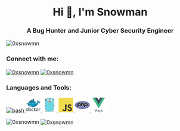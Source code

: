<h1 align="center">Hi 👋, I'm Snowman</h1>
<h3 align="center">A Bug Hunter and Junior Cyber Security Engineer</h3>

<p align="left"> <img src="https://komarev.com/ghpvc/?username=0xsnowmn&label=Profile%20views&color=0e75b6&style=flat" alt="0xsnowmn" /> </p>

<h3 align="left">Connect with me:</h3>
<p align="left">
<a href="https://twitter.com/0xsnowmn" target="blank"><img align="center" src="https://raw.githubusercontent.com/rahuldkjain/github-profile-readme-generator/master/src/images/icons/Social/twitter.svg" alt="0xsnowmn" height="30" width="40" /></a>
<a href="https://medium.com/0xsnowmn" target="blank"><img align="center" src="https://raw.githubusercontent.com/rahuldkjain/github-profile-readme-generator/master/src/images/icons/Social/medium.svg" alt="0xsnowmn" height="30" width="40" /></a>
</p>

<h3 align="left">Languages and Tools:</h3>
<p align="left"> <a href="https://www.gnu.org/software/bash/" target="_blank" rel="noreferrer"> <img src="https://www.vectorlogo.zone/logos/gnu_bash/gnu_bash-icon.svg" alt="bash" width="40" height="40"/> </a> <a href="https://www.docker.com/" target="_blank" rel="noreferrer"> <img src="https://raw.githubusercontent.com/devicons/devicon/master/icons/docker/docker-original-wordmark.svg" alt="docker" width="40" height="40"/> </a> <a href="https://golang.org" target="_blank" rel="noreferrer"> <img src="https://raw.githubusercontent.com/devicons/devicon/master/icons/go/go-original.svg" alt="go" width="40" height="40"/> </a> <a href="https://developer.mozilla.org/en-US/docs/Web/JavaScript" target="_blank" rel="noreferrer"> <img src="https://raw.githubusercontent.com/devicons/devicon/master/icons/javascript/javascript-original.svg" alt="javascript" width="40" height="40"/> </a> <a href="https://www.php.net" target="_blank" rel="noreferrer"> <img src="https://raw.githubusercontent.com/devicons/devicon/master/icons/php/php-original.svg" alt="php" width="40" height="40"/> </a> <a href="https://vuejs.org/" target="_blank" rel="noreferrer"> <img src="https://raw.githubusercontent.com/devicons/devicon/master/icons/vuejs/vuejs-original-wordmark.svg" alt="vuejs" width="40" height="40"/> </a> </p>

<p><img align="left" src="https://github-readme-stats.vercel.app/api/top-langs?username=0xsnowmn&show_icons=true&locale=en&layout=compact" a alt="0xsnowmn" /></p>

<p>&nbsp;<img align="center" src="https://github-readme-stats.vercel.app/api?username=0xsnowmn&show_icons=true&locale=en" alt="0xsnowmn" /></p>
